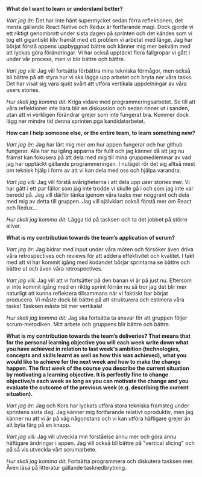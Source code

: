 **What do I want to learn or understand better?**

*Vart jag är:*
Det har inte hänt supermycket sedan förra reflektionen, det mesta gällande React Native och Redux är fortfarande magi. Dock gjorde vi ett riktigt genombrott under sista dagen på sprinten och det kändes som vi tog ett gigantiskt kliv framåt med ett problem vi arbetat med länge. Jag har börjat förstå appens uppbyggnad bättre och känner mig mer bekväm med att lyckas göra förändringar. Vi har också upptäckt flera fallgropar vi gått i under vår process, men vi blir bättre och bättre.

*Vart jag vill:*
Jag vill fortsätta förbättra mina tekniska förmågor, men också bli bättre på att styra hur vi ska lägga upp arbetet och bryta ner våra tasks. Det har visat sig vara sjukt svårt att utföra vertikala uppdelningar av våra users stories.

*Hur skall jag komma dit:*
Kriga vidare med programmeringsarbetet. Se till att våra reflektioner inte bara blir en diskussion och sedan rinner ut i sanden, utan att vi verkligen förändrar grejer som inte fungerat bra. Kommer dock lägg ner mindre tid denna sprinten pga kandidatarbetet.


**How can I help someone else, or the entire team, to learn something new?**

*Vart jag är:*
Jag har lärt mig mer om hur appen fungerar och hur github fungerar. Alla har nu igång apparna för fullt och jag känner då att jag nu främst kan fokusera på att dela med mig till mina gruppmedlemmar av vad jag har upptäckt gällande programmeringen. I nuläget rör det sig alltså mest om teknisk hjälp i form av att vi kan dela med oss och hjälpa varandra.

*Vart jag vill:*
Jag vill förstå svårigheterna i att dela upp user stories mer. Vi har gått i ett par fällor som jag inte trodde vi skulle gå i och som jag inte var beredd på. Jag vill därför tänka igenom våra tasks mer noggrant och dela med mig av detta till gruppen. Jag vill självklart också förstå mer om React och Redux...

*Hur skall jag komma dit:*
Lägga tid på tasksen och ta det jobbet på större allvar.


**What is my contribution towards the team’s application of scrum?**

*Vart jag är:*
Jag bidrar med input under våra möten och försöker även driva våra retrospectives och reviews för att addera effektivitet och kvalitet. I takt med att vi har kommit igång med kodandet börjar sprintarna se bättre och bättre ut och även våra retrospectives.

*Vart jag vill:*
Jag vill att vi fortsätter på den banan vi är på just nu. Eftersom vi inte kommit igång med en riktig sprint förrän nu så tror jag det blir mer naturligt att kunna reflektera tillsammans när vi faktiskt har börjat producera. Vi måste dock bli bättre på att strukturera och estimera våra tasks! Tasksen måste bli mer vertikala!

*Hur skall jag komma dit:*
Jag ska fortsätta ta ansvar för att gruppen följer scrum-metodiken. Mitt arbete och gruppens blir bättre och bättre.


**What is my contribution towards the team’s deliveries? That means that for the personal learning objective you will each week write down what you have achieved in relation to last week's ambition (technologies, concepts and skills learnt as well as how this was achieved), what you would like to achieve for the next week and how to make the change happen. The first week of the course you describe the current situation by motivating a learning objective. It is perfectly fine to change objective/s each week as long as you can motivate the change and you evaluate the outcome of the previous week (e.g. describing the current situation).**

*Vart jag är:* 
Jag och Kors har lyckats utföra stora tekniska framsteg under sprintens sista dag. Jag känner mig fortfarande relativt oproduktiv, men jag känner nu att vi är på väg någonstans  och vi kan utföra häftigare grejer än att byta färg på en knapp.

*Vart jag vill:*
Jag vill utveckla min förståelse ännu mer och göra ännu häftigare ändringar i appen. Jag vill också bli bättre på "vertical slicing" och på så vis utveckla vårt scrumarbete.

*Hur skall jag komma dit:*
Fortsätta programmera och diskutera tasksen mer. Även läsa på litteratur gällande tasknedbrytning.
